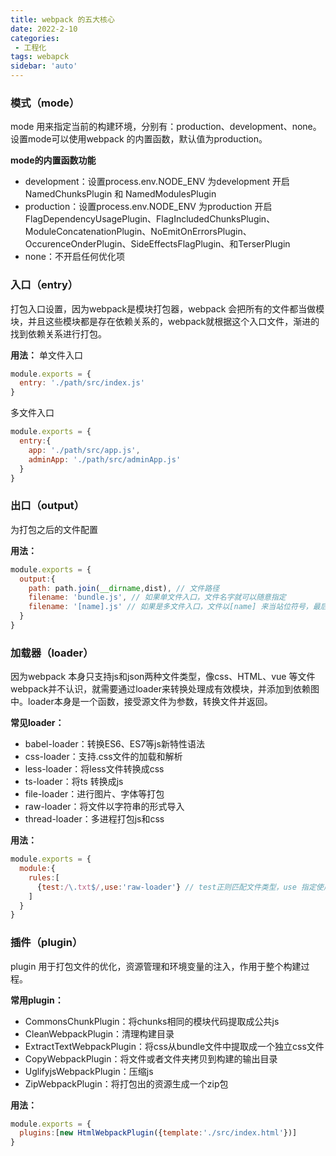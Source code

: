 ```yaml
---
title: webpack 的五大核心
date: 2022-2-10
categories: 
 - 工程化
tags: webapck
sidebar: 'auto'
---
```



### 模式（mode）
mode 用来指定当前的构建环境，分别有：production、development、none。设置mode可以使用webpack 的内置函数，默认值为production。

**mode的内置函数功能**
- development：设置process.env.NODE_ENV 为development 开启NamedChunksPlugin 和 NamedModulesPlugin
- production：设置process.env.NODE_ENV 为production 开启FlagDependencyUsagePlugin、FlagIncludedChunksPlugin、ModuleConcatenationPlugin、NoEmitOnErrorsPlugin、OccurenceOnderPlugin、SideEffectsFlagPlugin、和TerserPlugin
- none：不开启任何优化项

### 入口（entry）
  打包入口设置，因为webpack是模块打包器，webpack 会把所有的文件都当做模块，并且这些模块都是存在依赖关系的，webpack就根据这个入口文件，渐进的找到依赖关系进行打包。

**用法：**
单文件入口
```js
module.exports = {
  entry: './path/src/index.js'
}
```
多文件入口
```js
module.exports = {
  entry:{
    app: './path/src/app.js',
    adminApp: './path/src/adminApp.js'
  }
}
```

### 出口（output）
 为打包之后的文件配置

**用法：**
 ```js
 module.exports = {
   output:{
     path: path.join(__dirname,dist), // 文件路径
     filename: 'bundle.js', // 如果单文件入口，文件名字就可以随意指定
     filename: '[name].js' // 如果是多文件入口，文件以[name] 来当站位符号，最后生成出的文件名为 entry 中的 key。
   }
}
 ```

### 加载器（loader）
因为webpack 本身只支持js和json两种文件类型，像css、HTML、vue 等文件webpack并不认识，就需要通过loader来转换处理成有效模块，并添加到依赖图中。loader本身是一个函数，接受源文件为参数，转换文件并返回。

**常见loader：**
- babel-loader：转换ES6、ES7等js新特性语法
- css-loader：支持.css文件的加载和解析
- less-loader：将less文件转换成css
- ts-loader：将ts 转换成js
- file-loader：进行图片、字体等打包
- raw-loader：将文件以字符串的形式导入
- thread-loader：多进程打包js和css

**用法：**
```js
module.exports = {
  module:{
    rules:[
      {test:/\.txt$/,use:'raw-loader'} // test正则匹配文件类型，use 指定使用loader名称
    ]
  }
}
```
### 插件（plugin）
plugin 用于打包文件的优化，资源管理和环境变量的注入，作用于整个构建过程。

**常用plugin：**
- CommonsChunkPlugin：将chunks相同的模块代码提取成公共js
- CleanWebpackPlugin：清理构建目录
- ExtractTextWebpackPlugin：将css从bundle文件中提取成一个独立css文件
- CopyWebpackPlugin：将文件或者文件夹拷贝到构建的输出目录
- UglifyjsWebpackPlugin：压缩js
- ZipWebpackPlugin：将打包出的资源生成一个zip包

**用法：**
```js
module.exports = {
  plugins:[new HtmlWebpackPlugin({template:'./src/index.html'})]
}
```